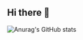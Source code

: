 ## Hi there 👋

![Anurag's GitHub stats](https://github-readme-stats.vercel.app/api?username=DiegoMartinezRey&show_icons=true&theme=radical)

<!--
**DiegoMartinezRey/DiegoMartinezRey** is a ✨ _special_ ✨ repository because its `README.md` (this file) appears on your GitHub profile.

Here are some ideas to get you started:

- 🔭 I’m currently working on ...
- 🌱 I’m currently learning ...
- 👯 I’m looking to collaborate on ...
- 🤔 I’m looking for help with ...
- 💬 Ask me about ...
- 📫 How to reach me: ...
- 😄 Pronouns: ...
- ⚡ Fun fact: ...
-->
